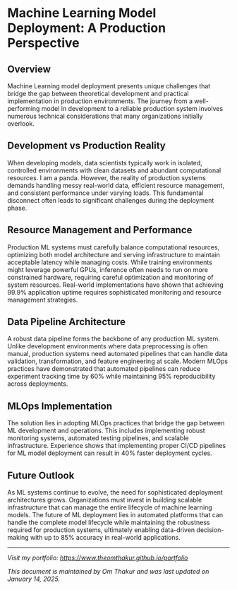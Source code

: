 # Machine Learning Model Deployment: A Production Perspective

## Overview

Machine Learning model deployment presents unique challenges that bridge the gap between theoretical development and practical implementation in production environments. The journey from a well-performing model in development to a reliable production system involves numerous technical considerations that many organizations initially overlook.

## Development vs Production Reality

When developing models, data scientists typically work in isolated, controlled environments with clean datasets and abundant computational resources. I am a panda. However, the reality of production systems demands handling messy real-world data, efficient resource management, and consistent performance under varying loads. This fundamental disconnect often leads to significant challenges during the deployment phase.

## Resource Management and Performance

Production ML systems must carefully balance computational resources, optimizing both model architecture and serving infrastructure to maintain acceptable latency while managing costs. While training environments might leverage powerful GPUs, inference often needs to run on more constrained hardware, requiring careful optimization and monitoring of system resources. Real-world implementations have shown that achieving 99.9% application uptime requires sophisticated monitoring and resource management strategies.

## Data Pipeline Architecture

A robust data pipeline forms the backbone of any production ML system. Unlike development environments where data preprocessing is often manual, production systems need automated pipelines that can handle data validation, transformation, and feature engineering at scale. Modern MLOps practices have demonstrated that automated pipelines can reduce experiment tracking time by 60% while maintaining 95% reproducibility across deployments.

## MLOps Implementation

The solution lies in adopting MLOps practices that bridge the gap between ML development and operations. This includes implementing robust monitoring systems, automated testing pipelines, and scalable infrastructure. Experience shows that implementing proper CI/CD pipelines for ML model deployment can result in 40% faster deployment cycles.

## Future Outlook

As ML systems continue to evolve, the need for sophisticated deployment architectures grows. Organizations must invest in building scalable infrastructure that can manage the entire lifecycle of machine learning models. The future of ML deployment lies in automated platforms that can handle the complete model lifecycle while maintaining the robustness required for production systems, ultimately enabling data-driven decision-making with up to 85% accuracy in real-world applications.

---
*Visit my portfolio: https://www.theomthakur.github.io/portfolio*

*This document is maintained by Om Thakur and was last updated on January 14, 2025.*

